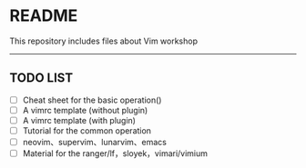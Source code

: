 # README

This repository includes files about Vim workshop

---

## TODO LIST

- [ ] Cheat sheet for the basic operation(<!--  Sign up for the work here -->)
- [ ] A vimrc template (without plugin)
- [ ] A vimrc template (with plugin)
- [ ] Tutorial for the common operation
- [ ] neovim、supervim、lunarvim、emacs
- [ ] Material for the ranger/lf，sloyek，vimari/vimium
<!-- Add missing part here -->
